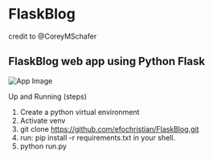 # FlaskBlog

credit to @CoreyMSchafer

## FlaskBlog web app using Python Flask

![App Image](https://github.com/efochristian/FlaskBlog/blob/master/flaskblog/static/flaskblog.PNG)

Up and Running (steps)

1. Create a python virtual environment
2. Activate venv
3. git clone https://github.com/efochristian/FlaskBlog.git
4. run: pip install -r requirements.txt in your shell.
5. python run.py
